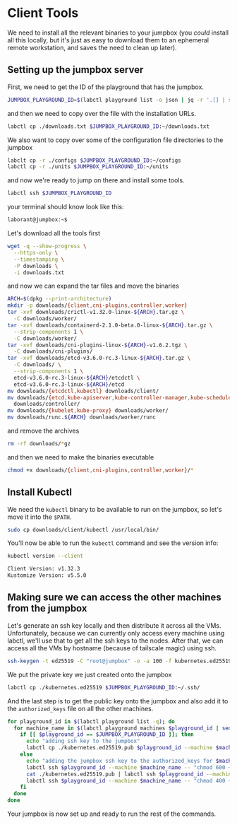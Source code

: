 # Client Tools

We need to install all the relevant binaries to your jumpbox (you _could_ install all this locally, but it's just as easy to download them to an ephemeral remote workstation, and saves the need to clean up later).

## Setting up the jumpbox server

First, we need to get the ID of the playground that has the jumpbox.

```sh
JUMPBOX_PLAYGROUND_ID=$(labctl playground list -o json | jq -r '.[] | select(.machines | length == 1 and .[0].name == "jumpbox") | .id')
```

and then we need to copy over the file with the installation URLs.

```sh
labctl cp ./downloads.txt $JUMPBOX_PLAYGROUND_ID:~/downloads.txt
```

We also want to copy over some of the configuration file directories to the jumpbox

```sh
labclt cp -r ./configs $JUMPBOX_PLAYGROUND_ID:~/configs
labctl cp -r ./units $JUMPBOX_PLAYGROUND_ID:~/units
```

and now we're ready to jump on there and install some tools.

```sh
labctl ssh $JUMPBOX_PLAYGROUND_ID
```

your terminal should know look like this:

```sh
laborant@jumpbox:~$
```

Let's download all the tools first

```sh
wget -q --show-progress \
  --https-only \
  --timestamping \
  -P downloads \
  -i downloads.txt
```

and now we can expand the tar files and move the binaries

```sh
ARCH=$(dpkg --print-architecture)
mkdir -p downloads/{client,cni-plugins,controller,worker}
tar -xvf downloads/crictl-v1.32.0-linux-${ARCH}.tar.gz \
  -C downloads/worker/
tar -xvf downloads/containerd-2.1.0-beta.0-linux-${ARCH}.tar.gz \
  --strip-components 1 \
  -C downloads/worker/
tar -xvf downloads/cni-plugins-linux-${ARCH}-v1.6.2.tgz \
  -C downloads/cni-plugins/
tar -xvf downloads/etcd-v3.6.0-rc.3-linux-${ARCH}.tar.gz \
  -C downloads/ \
  --strip-components 1 \
  etcd-v3.6.0-rc.3-linux-${ARCH}/etcdctl \
  etcd-v3.6.0-rc.3-linux-${ARCH}/etcd
mv downloads/{etcdctl,kubectl} downloads/client/
mv downloads/{etcd,kube-apiserver,kube-controller-manager,kube-scheduler} \
  downloads/controller/
mv downloads/{kubelet,kube-proxy} downloads/worker/
mv downloads/runc.${ARCH} downloads/worker/runc
```

and remove the archives

```sh
rm -rf downloads/*gz
```

and then we need to make the binaries executable

```sh
chmod +x downloads/{client,cni-plugins,controller,worker}/*
```

## Install Kubectl

We need the `kubectl` binary to be available to run on the jumpbox, so let's move it into the `$PATH`.

```sh
sudo cp downloads/client/kubectl /usr/local/bin/
```

You'll now be able to run the `kubectl` command and see the version info:

```sh
kubectl version --client
```
```sh
Client Version: v1.32.3
Kustomize Version: v5.5.0
```

## Making sure we can access the other machines from the jumpbox

Let's generate an ssh key locally and then distribute it across all the VMs. Unfortunately, because we can currently only access every machine using labctl, we'll use that to get all the ssh keys to the nodes. After that, we can access all the VMs by hostname (because of tailscale magic) using ssh.

```sh
ssh-keygen -t ed25519 -C "root@jumpbox" -o -a 100 -f kubernetes.ed25519 -N ""
```

We put the private key we just created onto the jumpbox

```sh
labctl cp ./kubernetes.ed25519 $JUMPBOX_PLAYGROUND_ID:~/.ssh/
```

And the last step is to get the public key onto the jumpbox and also add it to the `authorized_keys` file on all the other machines.

```sh
for playground_id in $(labctl playground list -q); do
  for machine_name in $(labctl playground machines $playground_id | sed '1d'); do
    if [[ $playground_id == $JUMPBOX_PLAYGROUND_ID ]]; then
      echo "adding ssh key to the jumpbox"
      labctl cp ./kubernetes.ed25519.pub $playground_id --machine $machine_name:~/.ssh/
    else
      echo "adding the jumpbox ssh key to the authorized_keys for $machine_name"
      labctl ssh $playground_id --machine $machine_name -- "chmod 600 ~/.ssh/authorized_keys"
      cat ./kubernetes.ed25519.pub | labctl ssh $playground_id --machine $machine_name -- "cat >> ~/.ssh/authorized_keys"
      labctl ssh $playground_id --machine $machine_name -- "chmod 400 ~/.ssh/authorized_keys"
    fi
  done
done
```

Your jumpbox is now set up and ready to run the rest of the commands.

